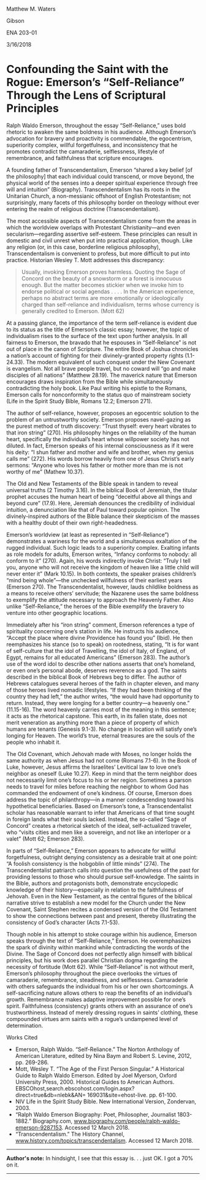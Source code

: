 Matthew M. Waters

Gibson

ENA 203-01

3/16/2018

# Confounding the Saint with the Rogue: Emerson’s “Self-Reliance” Through the Lens of Scriptural Principles

Ralph Waldo Emerson, throughout the essay “Self-Reliance,” uses bold rhetoric to awaken the same boldness in his audience. Although Emerson’s advocation for bravery and proactivity is commendable, the egocentrism, superiority complex, willful forgetfulness, and inconsistency that he promotes contradict the camaraderie, selflessness, lifestyle of remembrance, and faithfulness that scripture encourages.

A founding father of Transcendentalism, Emerson “shared a key belief [of the philosophy] that each individual could transcend, or move beyond, the physical world of the senses into a deeper spiritual experience through free will and intuition” (Biography). Transcendentalism has its roots in the Unitarian Church, a non-messianic offshoot of English Protestantism; not surprisingly, many facets of this philosophy border on theology without ever entering the realm of religious doctrine (Transcendentalism).

The most accessible aspects of Transcendentalism come from the areas in which the worldview overlaps with Protestant Christianity—and even secularism—regarding assertive self-esteem. These principles can result in domestic and civil unrest when put into practical application, though.
Like any religion (or, in this case, borderline religious philosophy), Transcendentalism is convenient to profess, but more difficult to put into practice. Historian Wesley T. Mott addresses this discrepancy:

> Usually, invoking Emerson proves harmless. Quoting the Sage of Concord on the beauty of a snowstorm or a forest is innocuous enough. But the matter becomes stickier when we invoke him to endorse political or social agendas . . . . In the American experience, perhaps no abstract terms are more emotionally or ideologically charged than self-reliance and individualism, terms whose currency is generally credited to Emerson. (Mott 62)

At a passing glance, the importance of the term self-reliance is evident due to its status as the title of Emerson’s classic essay; however, the topic of individualism rises to the surface of the text upon further analysis.
In all fairness to Emerson, the bravado that he espouses in “Self-Reliance” is not out of place in the canon of Scripture. The entire Book of Joshua chronicles a nation’s account of fighting for their divinely-granted property rights (1.1-24.33). The modern equivalent of such conquest under the New Covenant is evangelism. Not all brave people travel, but no coward will “go and make disciples of all nations” (Matthew 28.19). The maverick nature that Emerson encourages draws inspiration from the Bible while simultaneously contradicting the holy book. Like Paul writing his epistle to the Romans, Emerson calls for nonconformity to the status quo of mainstream society (Life in the Spirit Study Bible, Romans 12.2; Emerson 271).

The author of self-reliance, however, proposes an egocentric solution to the problem of an untrustworthy society. Emerson proposes navel-gazing as the purest method of truth discovery: “Trust thyself: every heart vibrates to that iron string” (270). His philosophy hinges on the reliability of the human heart, specifically the individual’s heart whose willpower society has not diluted. In fact, Emerson speaks of his internal consciousness as if it were his deity: “I shun father and mother and wife and brother, when my genius calls me” (272). His words borrow heavily from one of Jesus Christ’s early sermons: “Anyone who loves his father or mother more than me is not worthy of me” (Mathew 10.37).
  
The Old and New Testaments of the Bible speak in tandem to reveal universal truths (2 Timothy 3.16). In the biblical Book of Jeremiah, the titular prophet accuses the human heart of being “deceitful above all things and beyond cure” (17.9). Here, Jeremiah denounces the credibility of individual intuition, a denunciation like that of Paul toward popular opinion. The divinely-inspired authors of the Bible balance their skepticism of the masses with a healthy doubt of their own right-headedness.

Emerson’s worldview (at least as represented in “Self-Reliance”) demonstrates a wariness for the world and a simultaneous exaltation of the rugged individual. Such logic leads to a superiority complex. Exalting infants as role models for adults, Emerson writes, “Infancy conforms to nobody: all conform to it” (270). Again, his words indirectly invoke Christ: “Truly I tell you, anyone who will not receive the kingdom of heaven like a little child will never enter it” (Mark 10.15). In both contexts, the speaker praises children’s “mind being whole”—the unchecked willfulness of their earliest years (Emerson 270). The Transcendentalist, however, lauds childlike boldness as a means to receive others’ servitude; the Nazarene uses the same boldness to exemplify the attitude necessary to approach the Heavenly Father. Also unlike “Self-Reliance,” the heroes of the Bible exemplify the bravery to venture into other geographic locations.

Immediately after his “iron string” comment, Emerson references a type of spirituality concerning one’s station in life. He instructs his audience, “Accept the place where divine Providence has found you” (Ibid). He then reemphasizes his stance (so to speak) on rootedness, stating, “It is for want of self-culture that the idol of Travelling, the idol of Italy, of England, of Egypt, remains for all educated Americans” (Emerson 283). The author’s use of the word idol to describe other nations asserts that one’s homeland, or even one’s personal abode, deserves reverence as a god. The saints described in the biblical Book of Hebrews beg to differ. The author of Hebrews catalogues several heroes of the faith in chapter eleven, and many of those heroes lived nomadic lifestyles. “If they had been thinking of the country they had left,” the author writes, “the would have had opportunity to return. Instead, they were longing for a better country—a heavenly one.” (11.15-16). The word heavenly carries most of the meaning in this sentence; it acts as the rhetorical capstone. This earth, in its fallen state, does not merit veneration as anything more than a piece of property of which humans are tenants (Genesis 9.1-3). No change in location will satisfy one’s longing for Heaven. The world’s true, eternal treasures are the souls of the people who inhabit it.

The Old Covenant, which Jehovah made with Moses, no longer holds the same authority as when Jesus had not come (Romans 7.1-6). In the Book of Luke, however, Jesus affirms the Israelites’ Levitical law to love one’s neighbor as oneself (Luke 10.27). Keep in mind that the term neighbor does not necessarily limit one’s focus to his or her region. Sometimes a parson needs to travel for miles before reaching the neighbor to whom God has commanded the endowment of one’s kindness. Of course, Emerson does address the topic of philanthropy—in a manner condescending toward his hypothetical beneficiaries. Based on Emerson’s tone, a Transcendentalist scholar has reasonable warrant to infer that Americans of that time sought in foreign lands what their souls lacked. Instead, the so-called “Sage of Concord” creates a rhetorical sketch of the ideal, self-actualized traveler, who “visits cities and men like a sovereign, and not like an interloper or a valet” (Mott 62; Emerson 283).

In parts of “Self-Reliance,” Emerson appears to advocate for willful forgetfulness, outright denying consistency as a desirable trait at one point: “A foolish consistency is the hobgoblin of little minds” (274). The Transcendentalist patriarch calls into question the usefulness of the past for providing lessons to those who should pursue self-knowledge. The saints in the Bible, authors and protagonists both, demonstrate encyclopedic knowledge of their history—especially in relation to the faithfulness of Jehovah. Even in the New Testament, as the central figures of the biblical narrative strive to establish a new model for the Church under the New Covenant, Saint Stephen recites a condensed version of the Old Testament to show the connections between past and present, thereby illustrating the consistency of God’s character (Acts 7.1-53).

Though noble in his attempt to stoke courage within his audience, Emerson speaks through the text of “Self-Reliance,” Emerson. He overemphasizes the spark of divinity within mankind while contradicting the words of the Divine. The Sage of Concord does not perfectly align himself with biblical principles, but his work does parallel Christian dogma regarding the necessity of fortitude (Mott 62).
While “Self-Reliance” is not without merit, Emerson’s philosophy throughout the piece overlooks the virtues of camaraderie, remembrance, steadiness, and selflessness. Camaraderie with others safeguards the individual from his or her own shortcomings. A self-sacrificing nature allows others to reap the benefits of an individual’s growth. Remembrance makes adaptive improvement possible for one’s spirit. Faithfulness (consistency) grants others with an assurance of one’s trustworthiness. Instead of merely dressing rogues in saints’ clothing, these compounded virtues arm saints with a rogue’s undampened level of determination.

Works Cited

- Emerson, Ralph Waldo. “Self-Reliance.” The Norton Anthology of American Literature, edited by Nina Baym and Robert S. Levine, 2012, pp. 269-286.
- Mott, Wesley T. “The Age of the First Person Singular.” A Historical Guide to Ralph Waldo Emerson. Edited by Joel Myerson, Oxford University Press, 2000. Historical Guides to American Authors. EBSCOhost,search.ebscohost.com/login.aspx?direct=true&db=nlebk&AN=
169031&site=ehost-live. pp. 61-100.
- NIV Life in the Spirit Study Bible. New International Version, Zondervan, 2003.
- “Ralph Waldo Emerson Biography: Poet, Philosopher, Journalist 1803-1882.” Biography.com, www.biography.com/people/ralph-waldo-emerson-9287153. Accessed 12 March 2018.
- “Transcendentalism.” The History Channel, www.history.com/topics/transcendentalism. Accessed 12 March 2018.


----

**Author's note:** In hindsight, I see that this essay is. . . just OK. I got a 70% on it.

----
